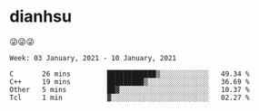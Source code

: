 
# dianhsu

:stuck_out_tongue_winking_eye::stuck_out_tongue_winking_eye::stuck_out_tongue_winking_eye:

<!--START_SECTION:waka-->
```text
Week: 03 January, 2021 - 10 January, 2021

C       26 mins         ████████████▒░░░░░░░░░░░░   49.34 % 
C++     19 mins         █████████▒░░░░░░░░░░░░░░░   36.69 % 
Other   5 mins          ██▓░░░░░░░░░░░░░░░░░░░░░░   10.37 % 
Tcl     1 min           ▓░░░░░░░░░░░░░░░░░░░░░░░░   02.27 % 
```
<!--END_SECTION:waka-->
